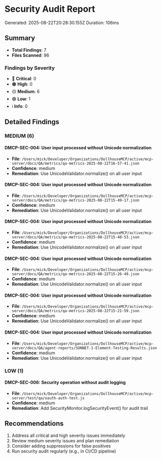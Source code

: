# Security Audit Report

Generated: 2025-08-22T20:28:30.155Z
Duration: 106ms

## Summary

- **Total Findings**: 7
- **Files Scanned**: 96

### Findings by Severity

- 🔴 **Critical**: 0
- 🟠 **High**: 0
- 🟡 **Medium**: 6
- 🟢 **Low**: 1
- ℹ️ **Info**: 0

## Detailed Findings

### MEDIUM (6)

#### DMCP-SEC-004: User input processed without Unicode normalization

- **File**: `/Users/mick/Developer/Organizations/DollhouseMCP/active/mcp-server/docs/QA/metrics/qa-metrics-2025-08-22T16-57-41.json`
- **Confidence**: medium
- **Remediation**: Use UnicodeValidator.normalize() on all user input

#### DMCP-SEC-004: User input processed without Unicode normalization

- **File**: `/Users/mick/Developer/Organizations/DollhouseMCP/active/mcp-server/docs/QA/metrics/qa-metrics-2025-08-22T15-49-17.json`
- **Confidence**: medium
- **Remediation**: Use UnicodeValidator.normalize() on all user input

#### DMCP-SEC-004: User input processed without Unicode normalization

- **File**: `/Users/mick/Developer/Organizations/DollhouseMCP/active/mcp-server/docs/QA/metrics/qa-metrics-2025-08-22T15-48-53.json`
- **Confidence**: medium
- **Remediation**: Use UnicodeValidator.normalize() on all user input

#### DMCP-SEC-004: User input processed without Unicode normalization

- **File**: `/Users/mick/Developer/Organizations/DollhouseMCP/active/mcp-server/docs/QA/metrics/qa-metrics-2025-08-22T15-26-49.json`
- **Confidence**: medium
- **Remediation**: Use UnicodeValidator.normalize() on all user input

#### DMCP-SEC-004: User input processed without Unicode normalization

- **File**: `/Users/mick/Developer/Organizations/DollhouseMCP/active/mcp-server/docs/QA/metrics/qa-metrics-2025-08-22T15-21-59.json`
- **Confidence**: medium
- **Remediation**: Use UnicodeValidator.normalize() on all user input

#### DMCP-SEC-004: User input processed without Unicode normalization

- **File**: `/Users/mick/Developer/Organizations/DollhouseMCP/active/mcp-server/docs/QA/agent-reports/SONNET-1-Element-Testing-Results.json`
- **Confidence**: medium
- **Remediation**: Use UnicodeValidator.normalize() on all user input

### LOW (1)

#### DMCP-SEC-006: Security operation without audit logging

- **File**: `/Users/mick/Developer/Organizations/DollhouseMCP/active/mcp-server/test/qa/oauth-auth-test.js`
- **Confidence**: medium
- **Remediation**: Add SecurityMonitor.logSecurityEvent() for audit trail

## Recommendations

1. Address all critical and high severity issues immediately
2. Review medium severity issues and plan remediation
3. Consider adding suppressions for false positives
4. Run security audit regularly (e.g., in CI/CD pipeline)
